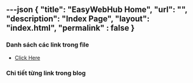 ---json
{
    "title": "EasyWebHub Home",
    "url": "",
    "description": "Index Page",
    "layout": "index.html",
    "permalink" : false
}
---

### Danh sách các link trong file
- [Click Here](/blog-list.html)

### Chi tiết từng link trong blog
